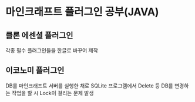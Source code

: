마인크래프트 플러그인 공부(JAVA)
======================
## 클론 에센셜 플러그인
각종 필수 플러그인들을 한글로 바꾸어 제작

## 이코노미 플러그인
DB를 마인크래프트 서버를 실행한  채로 SQLite 프로그램에서 Delete 등 DB를 변경하는 작업을 할 시 Lock이 걸리는 문제 발생
